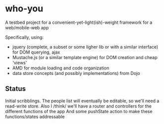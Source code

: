 who-you
=======

A testbed project for a convenient-yet-light(ish)-weight framework for a web/mobile-web app

Specifically, using:

* jquery (complete, a subset or some ligher lib or with a similar interface) for DOM querying, ajax
* Mustache.js (or a similar template engine) for DOM creation and cheap 'views'
* AMD for module loading and code organization 
* data store concepts (and possibly implementations) from Dojo

Status
------

Initial scribblings. The people list will eventually be editable, so we'll need a read-write store.
Also I /think/ we'll have a router and controllers for the different functions of the app
And some pushState action to make these functions/states addressable

